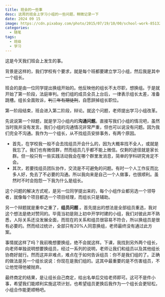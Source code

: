```yaml
---
title: 班会的一些事
desc: 这周的班会上学习小组的一些问题，稍微记录一下
date: 2024 09 15
image: https://cdn.pixabay.com/photo/2015/07/19/10/00/school-work-851328_1280.jpg
categories:
  - 随笔
tags:
  - 班级
  - 学习
---
```


这是今天我们班会上发生的事。

背景是这样的，我们学校有个要求，就是每个班都要建立学习小组，然后我是其中一个组长。

班会的是由一位同学提出换组开始的。他反映他的组长不太尽职，想换组。于是就开始了第一阶段，法庭审判。他们组的成员全员上台后，一律表示组长太差，准备跳槽。组长全面败诉，~~判三年有期徒刑~~，自愿辞掉组长职位。

第一阶段结束，班会进入第二阶段，辩论。就这个问题，老师提出学习小组改革。

先说说第一个辩题，就是学习小组内的**沟通问题**。直接写我们小组的情况吧，虽然当时我并没有发言。我们小组的沟通情况非常严重，但也可以说没有问题。因为我们完全不沟通。我作为一个组长，从不找组员安排事务，有两个原因。

- 首先，在学校我一般不会去找组员开会什么的，因为大概率找不全人，或就是我忘了。我们也有微信群，然而组员几乎都不能上微信。仅剩的途径就是家长群。但一般只有一些实践活动我会在哪个群里发消息，简单的学科研究肯定不会。
- 其次，若要找组员团队协作，交流是不可避免的问题。有时一个人工作反而比多人好，免去了不必要的沟通。所以我向来是自己一个人做事，也很顺利。虽然时不时会抱怨一下我为什么是组长。

这个问题的解决方式呢，是另一位同学提出来的，每个小组作业都另选一个领导者，就像每个项目都选一个项目经理，而组长只是辅助。

另一个辩题就是重中之重了，**组员问题** 。首先提出的想法是全部组员重选，我对这个想法是绝对赞同的。毕竟当初是刚上初中开学时建的小组，我们对彼此并不熟悉，人际关系还没发展全面，而现在的关系和组员很容易不符合，所以换组员是很有必要的。然而经过统计，全部只有20%人同意换组，老师最终没有通过此方案。

事情就这样了吗？我前晚想要换组，绝不会就这样。下课，我找到另外两个组长，向老师单独说明想要换组员，经过一系列的说明，老师让我们和组员以及其他组长协商好就行。然而这并非难点，难点在于如何告诉组员：你不是我们组的了。正确的做法是另一个组长说说：你现在是我们组的。这其中最重要的是不伤害组员，不让他觉得他被抛弃。

最终商定的结果，是让组长自己商定，给出名单后交给老师即可。这可不是件小事，希望我们能顺利实施这项计划，也希望组员更换后我作为一个组长会更轻松，小组合作能更顺畅吧。

